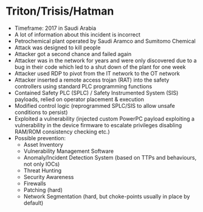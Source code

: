 # Triton/Trisis/Hatman

- Timeframe: 2017 in Saudi Arabia
- A lot of information about this incident is incorrect
- Petrochemical plant operated by Saudi Aramco and Sumitomo Chemical
- Attack was designed to kill people
- Attacker got a second chance and failed again
- Attacker was in the network for years and were only discovered due to a bug in their code which led to a shut down of the plant for one week
- Attacker used RDP to pivot from the IT network to the OT network
- Attacker inserted a remote access trojan (RAT) into the safety controllers using standard PLC programming functions
- Contained Safety PLC (SPLC) / Safety Instrumented System (SIS) payloads, relied on operator placement & execution
- Modified control logic (reprogrammed SPLC/SIS to allow unsafe conditions to persist)
- Exploited a vulnerability (injected custom PowerPC payload exploiting a vulnerability in the device firmware to escalate privileges disabling RAM/ROM consistency checking etc.)
- Possible prevention:
  - Asset Inventory
  - Vulnerability Management Software
  - Anomaly/Incident Detection System (based on TTPs and behaviours, not only IOCs)
  - Threat Hunting
  - Security Awareness
  - Firewalls
  - Patching (hard)
  - Network Segmentation (hard, but choke-points usually in place by default)
